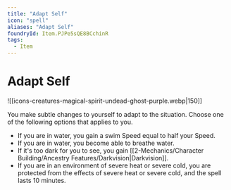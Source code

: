 ```yaml
---
title: "Adapt Self"
icon: "spell"
aliases: "Adapt Self"
foundryId: Item.PJPe5sQE8BCchinR
tags:
  - Item
---
```


# Adapt Self
![[icons-creatures-magical-spirit-undead-ghost-purple.webp|150]]

You make subtle changes to yourself to adapt to the situation. Choose one of the following options that applies to you.

*   If you are in water, you gain a swim Speed equal to half your Speed.
*   If you are in water, you become able to breathe water.
*   If it's too dark for you to see, you gain [[2-Mechanics/Character Building/Ancestry Features/Darkvision|Darkvision]].
*   If you are in an environment of severe heat or severe cold, you are protected from the effects of severe heat or severe cold, and the spell lasts 10 minutes.
